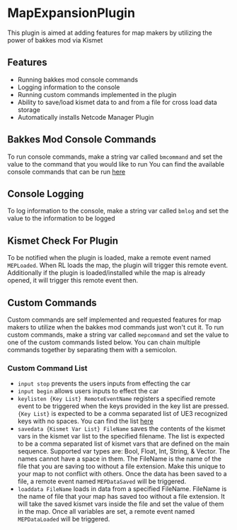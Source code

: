 # MapExpansionPlugin
This plugin is aimed at adding features for map makers by utilizing the power of bakkes mod via Kismet

## Features
- Running bakkes mod console commands
- Logging information to the console
- Running custom commands implemented in the plugin
- Ability to save/load kismet data to and from a file for cross load data storage
- Automatically installs Netcode Manager Plugin

## Bakkes Mod Console Commands
To run console commands, make a string var called `bmcommand` and set the value to the command that you would like to run
You can find the available console commands that can be run [here](https://bakkesmod.fandom.com/wiki/Category:Console_commands)

## Console Logging
To log information to the console, make a string var called `bmlog` and set the value to the information to be logged

## Kismet Check For Plugin
To be notified when the plugin is loaded, make a remote event named `MEPLoaded`. When RL loads the map, the plugin will trigger this remote event. Additionally if the plugin is loaded/installed while the map is already opened, it will trigger this remote event then.

## Custom Commands
Custom commands are self implemented and requested features for map makers to utilize when the bakkes mod commands just won't cut it.
To run custom commands, make a string var called `mepcommand` and set the value to one of the custom commands listed below. You can chain multiple commands together by separating them with a semicolon.

### Custom Command List
- `input stop` prevents the users inputs from effecting the car
- `input begin` allows users inputs to effect the car
- `keylisten {Key List} RemoteEventName` registers a specified remote event to be triggered when the keys provided in the key list are pressed. `{Key List}` is expected to be a comma separated list of UE3 recognized keys with no spaces. You can find the list [here](https://docs.unrealengine.com/udk/Three/KeyBinds.html)
- `savedata {Kismet Var List} FileName` saves the contents of the kismet vars in the kismet var list to the specified filename. The list is expected to be a comma separated list of kismet vars that are defined on the main sequence. Supported var types are: Bool, Float, Int, String, & Vector. The names cannot have a space in them. The FileName is the name of the file that you are saving too without a file extension. Make this unique to your map to not conflict with others. Once the data has been saved to a file, a remote event named `MEPDataSaved` will be triggered.
- `loaddata FileName` loads in data from a specified FileName. FileName is the name of file that your map has saved too without a file extension. It will take the saved kismet vars inside the file and set the value of them in the map. Once all variables are set, a remote event named `MEPDataLoaded` will be triggered.
